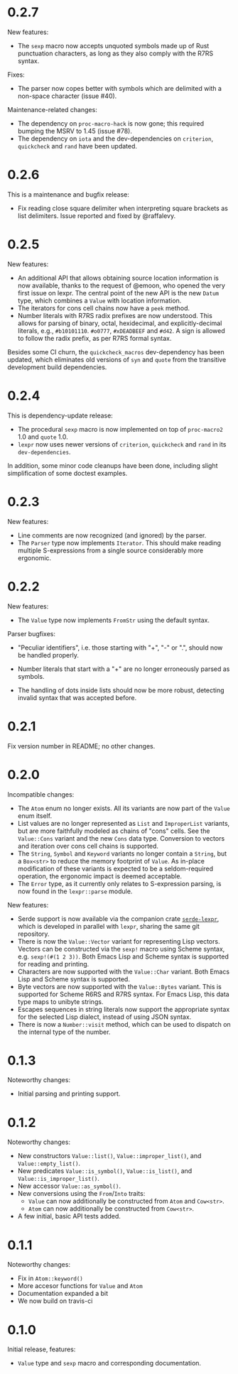 # 0.2.7

New features:

- The `sexp` macro now accepts unquoted symbols made up of Rust
  punctuation characters, as long as they also comply with the R7RS
  syntax.

Fixes:

- The parser now copes better with symbols which are delimited with a
  non-space character (issue #40).

Maintenance-related changes:

- The dependency on `proc-macro-hack` is now gone; this required
  bumping the MSRV to 1.45 (issue #78).
- The dependency on `iota` and the dev-dependencies on `criterion`,
  `quickcheck` and `rand` have been updated.

# 0.2.6

This is a maintenance and bugfix release:

- Fix reading close square delimiter when interpreting square brackets
  as list delimiters. Issue reported and fixed by @raffalevy.

# 0.2.5

New features:

- An additional API that allows obtaining source location information
  is now available, thanks to the request of @emoon, who opened the
  very first issue on lexpr. The central point of the new API is the
  new `Datum` type, which combines a `Value` with location information.
- The iterators for cons cell chains now have a `peek` method.
- Number literals with R7RS radix prefixes are now understood. This
  allows for parsing of binary, octal, hexidecimal, and
  explicitly-decimal literals, e.g., `#b10101110`. `#o0777`,
  `#xDEADBEEF` and `#d42`. A sign is allowed to follow the radix
  prefix, as per R7RS formal syntax.

Besides some CI churn, the `quickcheck_macros` dev-dependency has been
updated, which eliminates old versions of `syn` and `quote` from the
transitive development build dependencies.

# 0.2.4

This is dependency-update release:

- The procedural `sexp` macro is now implemented on top of
  `proc-macro2` 1.0 and `quote` 1.0.
- `lexpr` now uses newer versions of `criterion`, `quickcheck` and
  `rand` in its `dev-dependencies`.

In addition, some minor code cleanups have been done, including slight
simplification of some doctest examples.

# 0.2.3

New features:

- Line comments are now recognized (and ignored) by the parser.
- The `Parser` type now implements `Iterator`. This should make
  reading multiple S-expressions from a single source considerably
  more ergonomic.

# 0.2.2

New features:

- The `Value` type now implements `FromStr` using the default syntax.

Parser bugfixes:

- "Peculiar identifiers", i.e. those starting with "+", "-" or ".",
  should now be handled properly.

- Number literals that start with a "+" are no longer erroneously
  parsed as symbols.

- The handling of dots inside lists should now be more robust,
  detecting invalid syntax that was accepted before.

# 0.2.1

Fix version number in README; no other changes.

# 0.2.0

Incompatible changes:

- The `Atom` enum no longer exists. All its variants are now part of
  the `Value` enum itself.
- List values are no longer represented as `List` and `ImproperList`
  variants, but are more faithfully modeled as chains of "cons"
  cells. See the `Value::Cons` variant and the new `Cons` data
  type. Conversion to vectors and iteration over cons cell chains is
  supported.
- The `String`, `Symbol` and `Keyword` variants no longer contain a
  `String`, but a `Box<str>` to reduce the memory footprint of
  `Value`. As in-place modification of these variants is expected to
  be a seldom-required operation, the ergonomic impact is deemed
  acceptable.
- The `Error` type, as it currently only relates to S-expression
  parsing, is now found in the `lexpr::parse` module.

New features:

- Serde support is now available via the companion crate
  [`serde-lexpr`], which is developed in parallel with `lexpr`,
  sharing the same git repository.
- There is now the `Value::Vector` variant for representing Lisp
  vectors. Vectors can be constructed via the `sexp!` macro using
  Scheme syntax, e.g. `sexp!(#(1 2 3))`. Both Emacs Lisp and Scheme
  syntax is supported for reading and printing.
- Characters are now supported with the `Value::Char` variant. Both
  Emacs Lisp and Scheme syntax is supported.
- Byte vectors are now supported with the `Value::Bytes` variant. This
  is supported for Scheme R6RS and R7RS syntax. For Emacs Lisp, this
  data type maps to unibyte strings.
- Escapes sequences in string literals now support the appropriate
  syntax for the selected Lisp dialect, instead of using JSON syntax.
- There is now a `Number::visit` method, which can be used to dispatch
  on the internal type of the number.

[`serde-lexpr`]: https://github.com/rotty/lexpr-rs/tree/master/serde-lexpr

# 0.1.3

Noteworthy changes:

- Initial parsing and printing support.

# 0.1.2

Noteworthy changes:

- New constructors `Value::list()`, `Value::improper_list()`, and
  `Value::empty_list()`.
- New predicates `Value::is_symbol()`, `Value::is_list()`, and
  `Value::is_improper_list()`.
- New accessor `Value::as_symbol()`.
- New conversions using the `From`/`Into` traits:
  - `Value` can now additionally be constructed from `Atom` and `Cow<str>`.
  - `Atom` can now additionally be constructed from `Cow<str>`.
- A few initial, basic API tests added.

# 0.1.1

Noteworthy changes:

- Fix in `Atom::keyword()`
- More accesor functions for `Value` and `Atom`
- Documentation expanded a bit
- We now build on travis-ci

# 0.1.0

Initial release, features:

- `Value` type and `sexp` macro and corresponding documentation.
